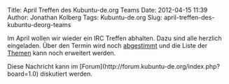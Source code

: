 Title: April Treffen des Kubuntu-de.org Teams
Date: 2012-04-15 11:39
Author: Jonathan Kolberg
Tags: Kubuntu-de.org
Slug: april-treffen-des-kubuntu-deorg-teams

Im April wollen wir wieder ein IRC Treffen abhalten. Dazu sind alle
herzlich eingeladen. Über den Termin wird noch
[abgestimmt](http://www.doodle.com/7ts38f7yws3dmphr) und die Liste der
[Themen](http://wiki.kubuntu-de.org/Meetings:2012-04) kann noch
erweitert werden.

</p>
Diese Nachricht kann im
[Forum](http://forum.kubuntu-de.org/index.php?board=1.0) diskutiert
werden.

</p>
<!--break--><!--break-->
